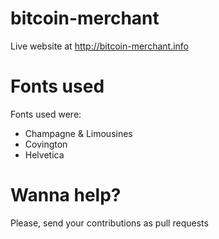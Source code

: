 bitcoin-merchant
================

Live website at http://bitcoin-merchant.info

Fonts used
==========

Fonts used were:

 - Champagne & Limousines
 - Covington
 - Helvetica


Wanna help?
===========

Please, send your contributions as pull requests
